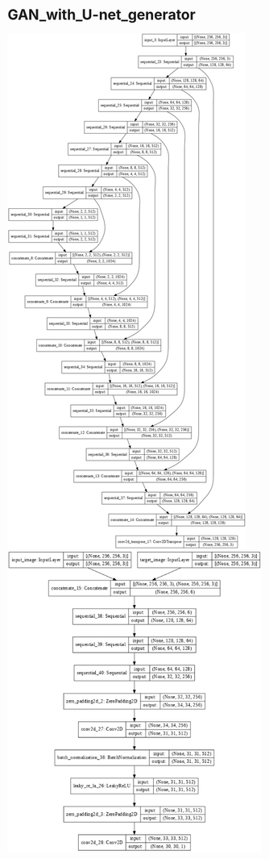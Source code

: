 # GAN_with_U-net_generator

 ![](https://github.com/XuchenSun/GAN_with_U-net_generator/blob/main/Generator(Unet).png)
 ![](https://github.com/XuchenSun/GAN_with_U-net_generator/blob/main/Discriminator.png)
